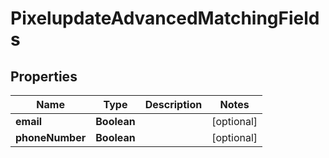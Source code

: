 # PixelupdateAdvancedMatchingFields

## Properties
Name | Type | Description | Notes
------------ | ------------- | ------------- | -------------
**email** | **Boolean** |  |  [optional]
**phoneNumber** | **Boolean** |  |  [optional]
